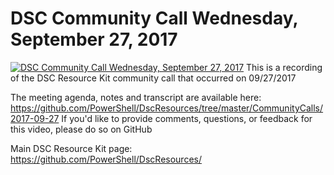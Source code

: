 # DSC Community Call   Wednesday, September 27, 2017

[![DSC Community Call   Wednesday, September 27, 2017](https://i3.ytimg.com/vi/Nv7vLIUUOrQ/hqdefault.jpg "DSC Community Call   Wednesday, September 27, 2017")](https://www.youtube.com/watch?v=Nv7vLIUUOrQ)
This is a recording of the DSC Resource Kit community call that occurred on 09/27/2017

The meeting agenda, notes and transcript are available here: https://github.com/PowerShell/DscResources/tree/master/CommunityCalls/2017-09-27
If you'd like to provide comments, questions, or feedback for this video, please do so on GitHub

Main DSC Resource Kit page: https://github.com/PowerShell/DscResources/


